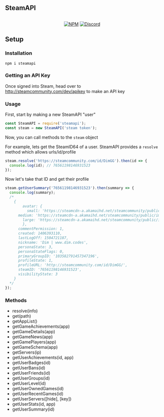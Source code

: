 ## SteamAPI
<div align="center">
	<p>
		<a href="https://www.npmjs.com/package/steamapi"><img src="https://nodei.co/npm/steamapi.png?compact=true" alt="" /></a>
	</p>
	<p>
		<a href="https://www.npmjs.com/package/steamapi"><img src="https://img.shields.io/npm/v/steamapi.svg?maxAge=3600" alt="NPM" /></a>
		<a href="https://dc.dim.codes"><img src="https://img.shields.io/discord/204352669731520512.svg?maxAge=3600" alt="Discord" /></a>
	</p>
</div>

## Setup
### Installation
```
npm i steamapi
```
### Getting an API Key
Once signed into Steam, head over to http://steamcommunity.com/dev/apikey to make an API key
### Usage
First, start by making a new SteamAPI "user"
```js
const SteamAPI = require('steamapi');
const steam = new SteamAPI('steam token');
```
Now, you can call methods to the `steam` object

For example, lets get the SteamID64 of a user. SteamAPI provides a `resolve` method which allows urls/id/profile
```js
steam.resolve('https://steamcommunity.com/id/DimGG').then(id => {
  console.log(id); // 76561198146931523
});
```
Now let's take that ID and get their profile
```js
steam.getUserSummary('76561198146931523').then(summary => {
  console.log(summary);
  /*
	{
		avatar: {
	 	  small: 'https://steamcdn-a.akamaihd.net/steamcommunity/public/images/avatars/7f/7fdf55394eb5765ef6f7be3b1d9f834fa9c824e8.jpg',
      medium: 'https://steamcdn-a.akamaihd.net/steamcommunity/public/images/avatars/7f/7fdf55394eb5765ef6f7be3b1d9f834fa9c824e8_medium.jpg',
    	large: 'https://steamcdn-a.akamaihd.net/steamcommunity/public/images/avatars/7f/7fdf55394eb5765ef6f7be3b1d9f834fa9c824e8_full.jpg'
		},
	  commentPermission: 1,
	  created: 1406393110,
	  lastLogOff: 1504721187,
	  nickname: 'Dim | www.dim.codes',
	  personaState: 3,
	  personaStateFlags: 0,
	  primaryGroupID: '103582791457347196',
	  profileState: 1,
	  profileURL: 'http://steamcommunity.com/id/DimGG/',
	  steamID: '76561198146931523',
	  visibilityState: 3
	}
  */
});
```
### Methods
- resolve(info)
- get(path)
- getAppList()
- getGameAchievements(app)
- getGameDetails(app)
- getGameNews(app)
- getGamePlayers(app)
- getGameSchema(app)
- getServers(ip)
- getUserAchievements(id, app)
- getUserBadges(id)
- getUserBans(id)
- getUserFriends(id)
- getUserGroups(id)
- getUserLevel(id)
- getUserOwnedGames(id)
- getUserRecentGames(id)
- getUserServers([hide], [key])
- getUserStats(id, app)
- getUserSummary(id)